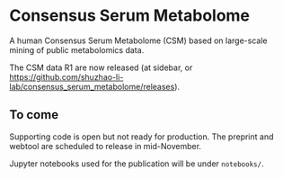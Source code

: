 # Consensus Serum Metabolome

A human Consensus Serum Metabolome (CSM) based on large-scale mining of public metabolomics data. 

The CSM data R1 are now released (at sidebar, or https://github.com/shuzhao-li-lab/consensus_serum_metabolome/releases). 

## To come

Supporting code is open but not ready for production. The preprint and webtool are scheduled to release in mid-November.

Jupyter notebooks used for the publication will be under `notebooks/`.
